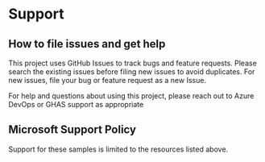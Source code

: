 # Support

## How to file issues and get help  

This project uses GitHub Issues to track bugs and feature requests. Please search the existing
issues before filing new issues to avoid duplicates.  For new issues, file your bug or
feature request as a new Issue.

For help and questions about using this project, please reach out to Azure DevOps or GHAS support as appropriate

## Microsoft Support Policy  

Support for these samples is limited to the resources listed above.
